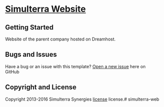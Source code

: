 # [Simulterra Website](http://simulterra.in/)

## Getting Started

Website of the parent company hosted on Dreamhost.

## Bugs and Issues

Have a bug or an issue with this template? [Open a new issue](https://github.com/srinivasmangipudi/simulterra-web/issues) here on GitHub

## Copyright and License

Copyright 2013-2016 Simulterra Synergies [license](https://github.com/srinivasmangipudi/simulterra-web/blob/master/LICENSE) license.# simulterra-web
